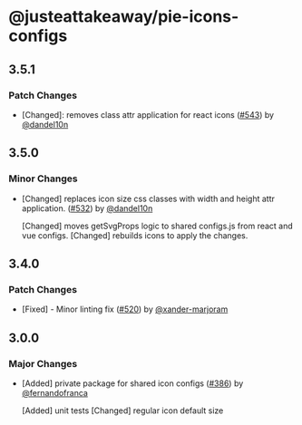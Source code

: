 # @justeattakeaway/pie-icons-configs

## 3.5.1

### Patch Changes

- [Changed]: removes class attr application for react icons ([#543](https://github.com/justeattakeaway/pie/pull/543)) by [@dandel10n](https://github.com/dandel10n)

## 3.5.0

### Minor Changes

- [Changed] replaces icon size css classes with width and height attr application. ([#532](https://github.com/justeattakeaway/pie/pull/532)) by [@dandel10n](https://github.com/dandel10n)

  [Changed] moves getSvgProps logic to shared configs.js from react and vue configs.
  [Changed] rebuilds icons to apply the changes.

## 3.4.0

### Patch Changes

- [Fixed] - Minor linting fix ([#520](https://github.com/justeattakeaway/pie/pull/520)) by [@xander-marjoram](https://github.com/xander-marjoram)

## 3.0.0

### Major Changes

- [Added] private package for shared icon configs ([#386](https://github.com/justeattakeaway/pie/pull/386)) by [@fernandofranca](https://github.com/fernandofranca)

  [Added] unit tests
  [Changed] regular icon default size
